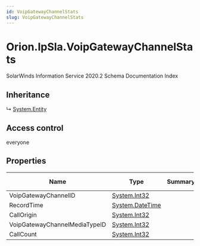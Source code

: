 ```yaml
---
id: VoipGatewayChannelStats
slug: VoipGatewayChannelStats
---
```


# Orion.IpSla.VoipGatewayChannelStats

SolarWinds Information Service 2020.2 Schema Documentation Index

## Inheritance

↳ [System.Entity](./../System/Entity)

## Access control

everyone

## Properties

| Name | Type | Summary | Access Control |
| ------ | ------ | ------ | ------ |
| VoipGatewayChannelID | [System.Int32](https://docs.microsoft.com/en-us/dotnet/api/system.int32) |  | everyone |
| RecordTime | [System.DateTime](https://docs.microsoft.com/en-us/dotnet/api/system.datetime) |  | everyone |
| CallOrigin | [System.Int32](https://docs.microsoft.com/en-us/dotnet/api/system.int32) |  | everyone |
| VoipGatewayChannelMediaTypeID | [System.Int32](https://docs.microsoft.com/en-us/dotnet/api/system.int32) |  | everyone |
| CallCount | [System.Int32](https://docs.microsoft.com/en-us/dotnet/api/system.int32) |  | everyone |

